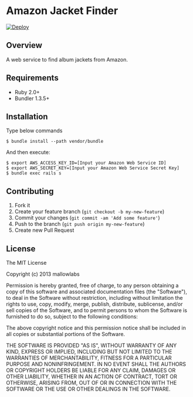 # Amazon Jacket Finder

[![Deploy](https://www.herokucdn.com/deploy/button.png)](https://heroku.com/deploy)

## Overview

A web service to find album jackets from Amazon.

## Requirements

* Ruby 2.0+
* Bundler 1.3.5+

## Installation

Type below commands

    $ bundle install --path vendor/bundle

And then execute:

    $ export AWS_ACCESS_KEY_ID=[Input your Amazon Web Service ID]
    $ export AWS_SECRET_KEY=[Input your Amazon Web Service Secret Key]
    $ bundle exec rails s

## Contributing

1. Fork it
2. Create your feature branch (`git checkout -b my-new-feature`)
3. Commit your changes (`git commit -am 'Add some feature'`)
4. Push to the branch (`git push origin my-new-feature`)
5. Create new Pull Request

## License

The MIT License

Copyright (c) 2013 mallowlabs

Permission is hereby granted, free of charge, to any person obtaining a copy
of this software and associated documentation files (the "Software"), to deal
in the Software without restriction, including without limitation the rights
to use, copy, modify, merge, publish, distribute, sublicense, and/or sell
copies of the Software, and to permit persons to whom the Software is
furnished to do so, subject to the following conditions:

The above copyright notice and this permission notice shall be included in
all copies or substantial portions of the Software.

THE SOFTWARE IS PROVIDED "AS IS", WITHOUT WARRANTY OF ANY KIND, EXPRESS OR
IMPLIED, INCLUDING BUT NOT LIMITED TO THE WARRANTIES OF MERCHANTABILITY,
FITNESS FOR A PARTICULAR PURPOSE AND NONINFRINGEMENT. IN NO EVENT SHALL THE
AUTHORS OR COPYRIGHT HOLDERS BE LIABLE FOR ANY CLAIM, DAMAGES OR OTHER
LIABILITY, WHETHER IN AN ACTION OF CONTRACT, TORT OR OTHERWISE, ARISING FROM,
OUT OF OR IN CONNECTION WITH THE SOFTWARE OR THE USE OR OTHER DEALINGS IN
THE SOFTWARE.
